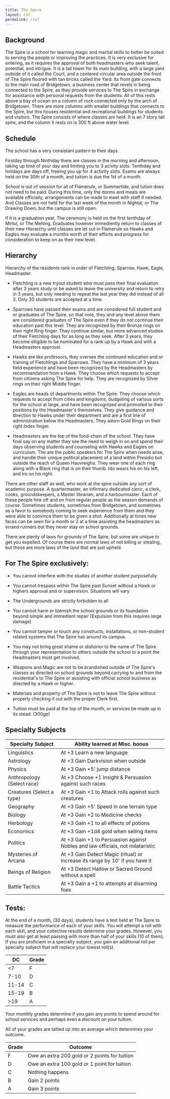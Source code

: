 ```yaml
---
title: The Spire
layout: rof
permalink: /rof
---
```

## Background

The Spire is a school for learning magic and martial skills to better be suited to serving the people or improving the practices. It is very exclusive for entering, as it requires the approval of both headmasters who seek talent, potential, and intrigue. It is a tall tower for its main building, with a large yard outside of it called the Court, and a centered circular area outside the front of The Spire floored with tan bricks called the Yard. Its front gate connects to the main road of Bridgetown, a business center that revels in being connected to the Spire, as they provide services to The Spire in exchange for assistance with personal requests from the students. All of this rests above a bay of ocean on a column of rock connected only by the arch of Bridgetown. There are more columns with smaller buildings that connects to the Spire, but this houses residential and recreational buildings for students and visitors. The Spire consists of where classes are held. It is an 7 story tall spire, and the column it rests on is 300 ft above water level.

## Schedule

The school has a very consistant pattern to their days. 

Firstday through Ninthday there are classes in the morning and afternoon, taking up time of your day and limiting you to 3 acivity slots. Tenthday and holidays are days off, freeing you up for 4 activity slots. Exams are always held on the 30th of a month, and tuition is due the 1st of a month.

School is out of session for all of Flamerule, or Summertide, and tution does not need to be paid. During this time, only the dorms and meals are available officially, arrangements can be made to meet with staff if needed. And Classes are not held for the last week of the month in Nightal, or The Drawing Down, but the campus is still open.

If it is a graduation year, The ceremony is held on the first tenthday of Mirtul, or The Melting. Graduates however immediently return to classes of their new Hierarchy until classes are let out in Flamerule so Hawks and Eagles may evaluate a months worth of their efforts and progress for consideration to keep on as their new level.


## Hierarchy

Hierarchy of the residents rank in order of Fletchling, Sparrow, Hawk, Eagle, Headmaster.

* Fletchling is a new tryout student who must pass their final evaluation after 3 years study or be asked to leave the university and return to retry in 3 years, but only needing to repeat the last year they did instead of all 3. Only 30 students are accepted at a time.

* Sparrows have passed their exams and are considered full student and or graduates of The Spire. on that note, they and any level above them are considered graduates of The Spire even if they do not continue their education past this level. They are recognized by their Bronze rings on their right Ring finger. They continue similar, but more advanced studies of their Fletchling days for as long as they seek. After 3 years, they become elligible to be nominated for a rank up by a Hawk and with a Headmasters approval.

* Hawks are like professors, they oversee the continued education and or training of Fletchlings and Sparrows. They have a minimum of 3 years field experience and have been recognized by the Headmasters by recommendation from a Hawk. They choose which requests to accept from citizens asking The Spire for help. They are recognized by Silver rings on their right Middle finger.

* Eagles are heads of departments within The Spire. They choose which requests to accept from cities and kingdoms, budgeting of various sorts for the school at large, and have been recognized and promoted to their positions by the Headmaster's themselves. They give guidance and direction to Hawks under their department and are a first line of administration below the Headmasters. They adorn Gold Rings on their right Index finger.

* Headmasters are the top of the food-chain of the school. They have final say on any matter they see the need to weigh in on and spend their days observing students and counseling with Hawks and Eagles on curriculum. The are the public speakers for The Spire when needs arise, and handle their unique political placement of a land within Presidio but outside the reach of Queen Hauvreigha. They wear one of each ring along with a Black ring that is on their thumb. Ido wears his on his left, and Iro on his right.

There are other staff as well, who work at the spire outside any sort of academic purpose. A quartermaster, an infirmary dedicated cleric, a clerk, cooks, groundskeepers, a Master librarian, and a harbourmaster. Each of these people hire off and on from regular people as the season demands of course. Sometimes students, sometimes from Bridgetown, and sometimes as a favor to somebody coming to seek experience from them and they were able to convince them to be given a shot. Additionally at times new faces can be seen for a month or 2 at a time assisting the headmasters as errand runners but they never stay on school grounds.

There are plenty of laws for grounds of The Spire, but some are unique to get you expelled. 
Of course there are normal laws of not killing or stealing, but those are more laws of the land that are just upheld.

## For The Spire exclusively:

* You cannot interfere with the studies of another student purposefully

* You cannot trespass within The Spire past Sunset without a Hawk or highers approval and or supervision. Situations will vary

* The Undergrounds are strictly forbidden to all

* You cannot harm or blemish the school grounds or its foundation beyond simple and immediant repair (Expulsion from this requires large damage)

* You cannot tamper or touch any constructs, installations, or non-student related systems that The Spire has around its campus.

* You may not bring great shame or dishonor to the name of The Spire through your representation to others outside the school to a point the Headmasters must get involved.

* Weapons and Magic are not to be brandished outside of The Spire's classes as directed on school grounds beyond carrying to and from the residential's to The Spire or assisting with official school business as directed by a Hawk or higher.

* Materials and property of The Spire is not to leave The Spire without properly checking it out with the proper Clerk first.

* Tuition must be paid at the top of the month, or services be made up in its stead. (300gp)

## Specialty Subjects

|     Specialty Subject     |                     Ability learned at Misc. bonus                            |
|---------------------------|-------------------------------------------------------------------------------|
| Linguistics               | At +3 Learn a new language                                                    |
| Astrology                 | At +3 Gain Darkvision when outside                                            |
| Physics                   | At +3 Gain +5' jump distance                                                  |
| Anthropology (Select race)| At +3 Choose +1 Insight & Persuasion against such races                       |
| Creatures (Select a type) | At +3 Gain +1 to Attack rolls against such creatures                          |
| Geography                 | At +3 Gain +5' Speed in one terrain type                                      |
| Biology                   | At +3 Gain +2 to Medicine checks                                              |
| Herbology                 | At +3 Gain +1 to all effects of potions                                       |
| Economics                 | At +3 Gain +1d4 gold when selling items                                       |
| Politics                  | At +3 Gain +1 to Persuasion against Nobles and law officials, not milataristic|
| Mysteries of Arcana       | At +3 Gain Detect Magic (ritual) or increase its range by 10' if you have it  |
| Beings of Religion        | At +3 Detect Hallow or Sacred Ground without a spell                          |
| Battle Tactics            | At +3 Gain a +1 to attempts at disarming foes                                 |

## Tests:

At the end of a month, (30 days), students have a test held at The Spire to measure the performance of each of your skills. You will attempt a roll with each skill, and your collective results determine your grades. However, you must also get at least passing with more than half of your skills (10 of them). If you are proficient in a specialty subject, you gain an additional roll per specialty subject that will replace your lowest roll(s).

|   DC  | Grade |
|-------|-------|
| <7    | F     |
| 7-10  | D     |
| 11-14 | C     |
| 15-19 | B     |
| >19   | A     |

Your monthly grades determine if you gain any points to spend around for school services and perhaps even a discount on your tuition.

All of your grades are tallied up into an average which determines your outcome.

| Grade | Outcome                                       |
|-------|-----------------------------------------------|
| F     | Owe an extra 200 gold or 2 points for tuition |
| D     | Owe an extra 100 gold or 1 point for tuition  |
| C     | Nothing happens                               |
| B     | Gain 2 points                                 |
| A     | Gain 3 points                                 |
